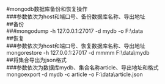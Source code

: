 #mongodb数据库备份和恢复操作  
###参数依次为host和端口号、备份数据库名称、导出地址  
##备份  
###mongodump -h 127.0.0.1:27017 -d mydb -o F:\data  
##恢复  
###参数依次为host和端口号、恢复数据库名称、导出地址  
mongorestore -h 127.0.0.1:27017 -d mmmm F:\data\mydb  
##将集合导出为json格式  
###参数依次为数据库mydb、集合名称article、导出地址和格式  
mongoexport -d mydb -c article -o F:\data\article.json
